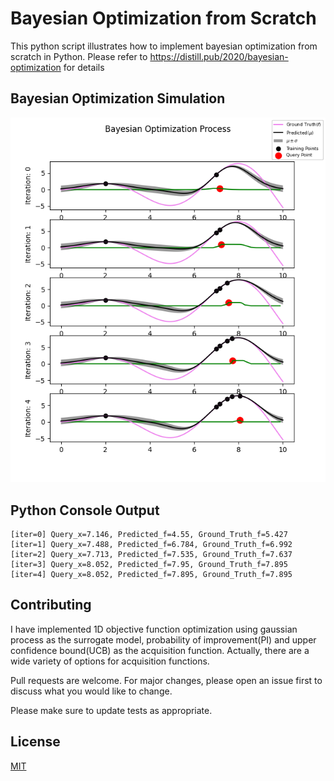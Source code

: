 # Bayesian Optimization from Scratch

This python script illustrates how to implement bayesian optimization from scratch in Python.
Please refer to https://distill.pub/2020/bayesian-optimization for details

## Bayesian Optimization Simulation
![bayesian_optimization_process](./bayesian_optimization_process.png)

## Python Console Output

```
[iter=0] Query_x=7.146, Predicted_f=4.55, Ground_Truth_f=5.427
[iter=1] Query_x=7.488, Predicted_f=6.784, Ground_Truth_f=6.992
[iter=2] Query_x=7.713, Predicted_f=7.535, Ground_Truth_f=7.637
[iter=3] Query_x=8.052, Predicted_f=7.95, Ground_Truth_f=7.895
[iter=4] Query_x=8.052, Predicted_f=7.895, Ground_Truth_f=7.895
```

## Contributing
I have implemented 1D objective function optimization using gaussian process as the surrogate model,
probability of improvement(PI) and upper confidence bound(UCB) as the acquisition function. Actually, 
there are a wide variety of options for acquisition functions. 

Pull requests are welcome. For major changes, please open an issue first to discuss what you would like to change.

Please make sure to update tests as appropriate.

## License
[MIT](https://choosealicense.com/licenses/mit/)